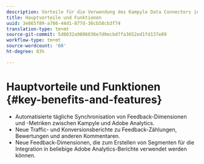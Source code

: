 ```yaml
---
description: Vorteile für die Verwendung des Kampyle Data Connectors in Adobe Analytics.
title: Hauptvorteile und Funktionen
uuid: 3e865f89-a786-44d1-877d-36cb58cb3f74
translation-type: tm+mt
source-git-commit: 5d8032a9806836e7d0ecbd7fa3652ed1fd137e89
workflow-type: tm+mt
source-wordcount: '60'
ht-degree: 83%

---
```



# Hauptvorteile und Funktionen {#key-benefits-and-features}

* Automatisierte tägliche Synchronisation von Feedback-Dimensionen und -Metriken zwischen Kampyle und Adobe Analytics.
* Neue Traffic- und Konversionsberichte zu Feedback-Zählungen, Bewertungen und anderen Kommentaren.
* Neue Feedback-Dimensionen, die zum Erstellen von Segmenten für die Integration in beliebige Adobe Analytics-Berichte verwendet werden können.

